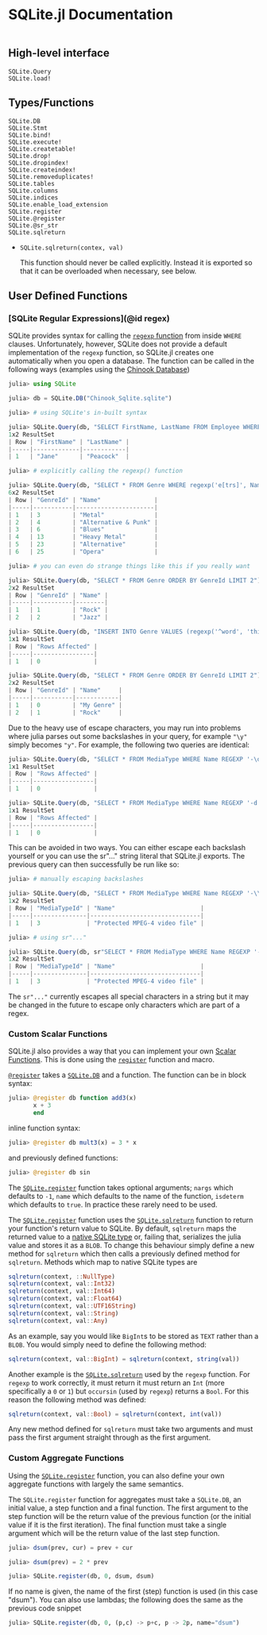 # SQLite.jl Documentation

```@contents
```

## High-level interface
```@docs
SQLite.Query
SQLite.load!
```

## Types/Functions

```@docs
SQLite.DB
SQLite.Stmt
SQLite.bind!
SQLite.execute!
SQLite.createtable!
SQLite.drop!
SQLite.dropindex!
SQLite.createindex!
SQLite.removeduplicates!
SQLite.tables
SQLite.columns
SQLite.indices
SQLite.enable_load_extension
SQLite.register
SQLite.@register
SQLite.@sr_str
SQLite.sqlreturn
```

* `SQLite.sqlreturn(contex, val)`

  This function should never be called explicitly. Instead it is exported so that it can be overloaded when necessary, see below.


## User Defined Functions

### [SQLite Regular Expressions](@id regex)

SQLite provides syntax for calling
the [`regexp` function](http://sqlite.org/lang_expr.html#regexp)
from inside `WHERE` clauses.
Unfortunately, however,
SQLite does not provide a default implementation of the `regexp` function,
so SQLite.jl creates one automatically when you open a database.
The function can be called in the following ways
(examples using the [Chinook Database](http://chinookdatabase.codeplex.com/))

```julia
julia> using SQLite

julia> db = SQLite.DB("Chinook_Sqlite.sqlite")

julia> # using SQLite's in-built syntax

julia> SQLite.Query(db, "SELECT FirstName, LastName FROM Employee WHERE LastName REGEXP 'e(?=a)'") |> DataFrame
1x2 ResultSet
| Row | "FirstName" | "LastName" |
|-----|-------------|------------|
| 1   | "Jane"      | "Peacock"  |

julia> # explicitly calling the regexp() function

julia> SQLite.Query(db, "SELECT * FROM Genre WHERE regexp('e[trs]', Name)") |> DataFrame
6x2 ResultSet
| Row | "GenreId" | "Name"               |
|-----|-----------|----------------------|
| 1   | 3         | "Metal"              |
| 2   | 4         | "Alternative & Punk" |
| 3   | 6         | "Blues"              |
| 4   | 13        | "Heavy Metal"        |
| 5   | 23        | "Alternative"        |
| 6   | 25        | "Opera"              |

julia> # you can even do strange things like this if you really want

julia> SQLite.Query(db, "SELECT * FROM Genre ORDER BY GenreId LIMIT 2") |> DataFrame
2x2 ResultSet
| Row | "GenreId" | "Name" |
|-----|-----------|--------|
| 1   | 1         | "Rock" |
| 2   | 2         | "Jazz" |

julia> SQLite.Query(db, "INSERT INTO Genre VALUES (regexp('^word', 'this is a string'), 'My Genre')") |> DataFrame
1x1 ResultSet
| Row | "Rows Affected" |
|-----|-----------------|
| 1   | 0               |

julia> SQLite.Query(db, "SELECT * FROM Genre ORDER BY GenreId LIMIT 2") |> DataFrame
2x2 ResultSet
| Row | "GenreId" | "Name"     |
|-----|-----------|------------|
| 1   | 0         | "My Genre" |
| 2   | 1         | "Rock"     |
```

Due to the heavy use of escape characters,
you may run into problems where julia parses out some backslashes in your query,
for example `"\y"` simply becomes `"y"`.
For example, the following two queries are identical:

```julia
julia> SQLite.Query(db, "SELECT * FROM MediaType WHERE Name REGEXP '-\d'") |> DataFrame
1x1 ResultSet
| Row | "Rows Affected" |
|-----|-----------------|
| 1   | 0               |

julia> SQLite.Query(db, "SELECT * FROM MediaType WHERE Name REGEXP '-d'") |> DataFrame
1x1 ResultSet
| Row | "Rows Affected" |
|-----|-----------------|
| 1   | 0               |
```

This can be avoided in two ways.
You can either escape each backslash yourself
or you can use the sr"..." string literal that SQLite.jl exports.
The previous query can then successfully be run like so:

```julia
julia> # manually escaping backslashes

julia> SQLite.Query(db, "SELECT * FROM MediaType WHERE Name REGEXP '-\\d'") |> DataFrame
1x2 ResultSet
| Row | "MediaTypeId" | "Name"                        |
|-----|---------------|-------------------------------|
| 1   | 3             | "Protected MPEG-4 video file" |

julia> # using sr"..."

julia> SQLite.Query(db, sr"SELECT * FROM MediaType WHERE Name REGEXP '-\d'") |> DataFrame
1x2 ResultSet
| Row | "MediaTypeId" | "Name"                        |
|-----|---------------|-------------------------------|
| 1   | 3             | "Protected MPEG-4 video file" |
```

The `sr"..."` currently escapes all special characters in a string
but it may be changed in the future to escape only characters which are part of a regex.


### Custom Scalar Functions

SQLite.jl also provides a way
that you can implement your own [Scalar Functions](https://www.sqlite.org/lang_corefunc.html).
This is done using the [`register`](@ref) function and  macro.

[`@register`](@ref) takes a [`SQLite.DB`](@ref) and a function.
The function can be in block syntax:

```julia
julia> @register db function add3(x)
       x + 3
       end
```

inline function syntax:

```julia
julia> @register db mult3(x) = 3 * x
```

and previously defined functions:

```julia
julia> @register db sin
```

The [`SQLite.register`](@ref) function takes optional arguments;
`nargs` which defaults to `-1`,
`name` which defaults to the name of the function,
`isdeterm` which defaults to `true`.
In practice these rarely need to be used.

The [`SQLite.register`](@ref) function uses the [`SQLite.sqlreturn`](@ref) function
to return your function's return value to SQLite.
By default, `sqlreturn` maps the returned value
to a [native SQLite type](http://sqlite.org/c3ref/result_blob.html)
or, failing that, serializes the julia value and stores it as a `BLOB`.
To change this behaviour simply define a new method for `sqlreturn`
which then calls a previously defined method for `sqlreturn`.
Methods which map to native SQLite types are

```julia
sqlreturn(context, ::NullType)
sqlreturn(context, val::Int32)
sqlreturn(context, val::Int64)
sqlreturn(context, val::Float64)
sqlreturn(context, val::UTF16String)
sqlreturn(context, val::String)
sqlreturn(context, val::Any)
```

As an example,
say you would like `BigInt`s to be stored as `TEXT` rather than a `BLOB`.
You would simply need to define the following method:

```julia
sqlreturn(context, val::BigInt) = sqlreturn(context, string(val))
```

Another example is the [`SQLite.sqlreturn`](@ref) used by the `regexp` function.
For `regexp` to work correctly,
it must return it must return an `Int` (more specifically a `0` or `1`)
but `occursin` (used by `regexp`) returns a `Bool`.
For this reason the following method was defined:

```julia
sqlreturn(context, val::Bool) = sqlreturn(context, int(val))
```

Any new method defined for `sqlreturn`
must take two arguments
and must pass the first argument straight through as the first argument.

### Custom Aggregate Functions

Using the [`SQLite.register`](@ref) function,
you can also define your own aggregate functions with largely the same semantics.

The `SQLite.register` function for aggregates must take a `SQLite.DB`,
an initial value, a step function and a final function.
The first argument to the step function
will be the return value of the previous function
(or the initial value if it is the first iteration).
The final function must take a single argument
which will be the return value of the last step function.

```julia
julia> dsum(prev, cur) = prev + cur

julia> dsum(prev) = 2 * prev

julia> SQLite.register(db, 0, dsum, dsum)
```

If no name is given,
the name of the first (step) function is used (in this case "dsum").
You can also use lambdas; the following does the same as the previous code snippet

```julia
julia> SQLite.register(db, 0, (p,c) -> p+c, p -> 2p, name="dsum")
```
